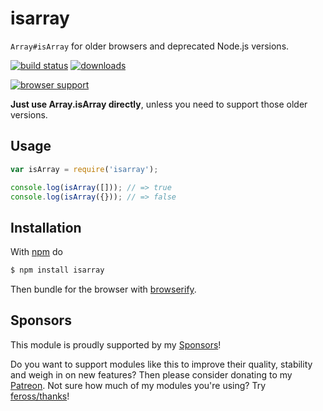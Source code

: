 # isarray

`Array#isArray` for older browsers and deprecated Node.js versions.

[![build status](https://secure.travis-ci.org/juliangruber/isarray.svg)](http://travis-ci.org/juliangruber/isarray)
[![downloads](https://img.shields.io/npm/dm/isarray.svg)](https://www.npmjs.org/package/isarray)

[![browser support](https://ci.testling.com/juliangruber/isarray.png)
](https://ci.testling.com/juliangruber/isarray)

__Just use Array.isArray directly__, unless you need to support those older versions.

## Usage

```js
var isArray = require('isarray');

console.log(isArray([])); // => true
console.log(isArray({})); // => false
```

## Installation

With [npm](https://npmjs.org) do

```bash
$ npm install isarray
```

Then bundle for the browser with
[browserify](https://github.com/substack/node-browserify).

## Sponsors

This module is proudly supported by my [Sponsors](https://github.com/juliangruber/sponsors)!

Do you want to support modules like this to improve their quality, stability and weigh in on new features? Then please consider donating to
my [Patreon](https://www.patreon.com/juliangruber). Not sure how much of my modules you're using?
Try [feross/thanks](https://github.com/feross/thanks)!
